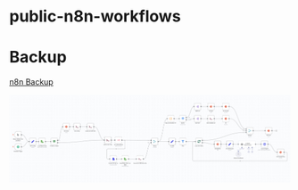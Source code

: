 # public-n8n-workflows

# Backup

[n8n Backup](https://raw.githubusercontent.com/technovangelist/public-n8n-workflows/refs/heads/main/n8nBackup.json)


![](backup.png)